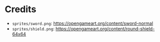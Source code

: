 # Credits

- `sprites/sword.png`: https://opengameart.org/content/sword-normal
- `sprites/shield.png`: https://opengameart.org/content/round-shield-64x64
